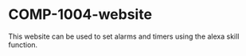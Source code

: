 # COMP-1004-website
This website can be used to set alarms and timers using the alexa skill function.
